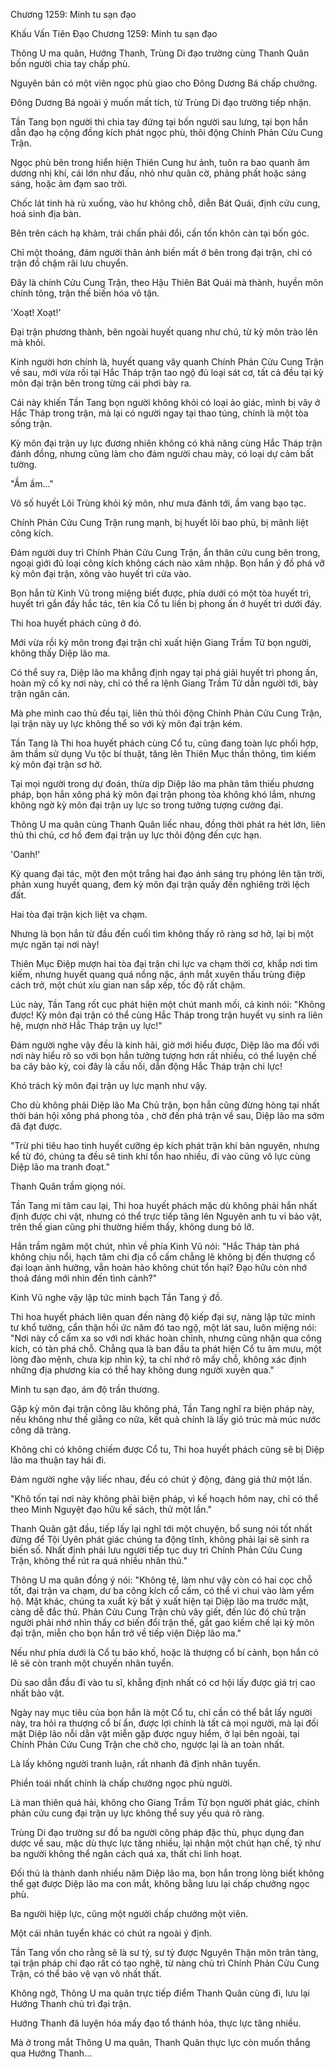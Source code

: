 




Chương 1259: Minh tu sạn đạo


Khấu Vấn Tiên Đạo Chương 1259: Minh tu sạn đạo

Thông U ma quân, Hướng Thanh, Trùng Di đạo trường cùng Thanh Quân bốn người chia tay chấp phù.

Nguyên bản có một viên ngọc phù giao cho Đông Dương Bá chấp chưởng.

Đông Dương Bá ngoài ý muốn mất tích, từ Trùng Di đạo trường tiếp nhận.

Tần Tang bọn người thì chia tay đứng tại bốn người sau lưng, tại bọn hắn dẫn đạo hạ cộng đồng kích phát ngọc phù, thôi động Chính Phản Cửu Cung Trận.

Ngọc phù bên trong hiển hiện Thiên Cung hư ảnh, tuôn ra bao quanh âm dương nhị khí, cái lớn như đấu, nhỏ như quân cờ, phảng phất hoặc sáng sáng, hoặc ảm đạm sao trời.

Chốc lát tinh hà rủ xuống, vào hư không chỗ, diễn Bát Quái, định cửu cung, hoá sinh địa bàn.

Bên trên cách hạ khảm, trái chấn phải đổi, cấn tốn khôn càn tại bốn góc.

Chỉ một thoáng, đám người thân ảnh biến mất ở bên trong đại trận, chỉ có trận đồ chậm rãi lưu chuyển.

Đây là chính Cửu Cung Trận, theo Hậu Thiên Bát Quái mà thành, huyền môn chính tông, trận thế biến hóa vô tận.

'Xoạt! Xoạt!'

Đại trận phương thành, bên ngoài huyết quang như chú, từ kỳ môn trào lên mà khỏi.

Kinh người hơn chính là, huyết quang vây quanh Chính Phản Cửu Cung Trận về sau, mới vừa rồi tại Hắc Tháp trận tao ngộ đủ loại sát cơ, tất cả đều tại kỳ môn đại trận bên trong từng cái phơi bày ra.

Cái này khiến Tần Tang bọn người không khỏi có loại ảo giác, mình bị vây ở Hắc Tháp trong trận, mà lại có người ngay tại thao túng, chính là một tòa sống trận.

Kỳ môn đại trận uy lực đương nhiên không có khả năng cùng Hắc Tháp trận đánh đồng, nhưng cũng làm cho đám người chau mày, có loại dự cảm bất tường.

"Ầm ầm..."

Vô số huyết Lôi Trùng khỏi kỳ môn, như mưa đánh tới, ầm vang bạo tạc.

Chính Phản Cửu Cung Trận rung mạnh, bị huyết lôi bao phủ, bị mãnh liệt công kích.

Đám người duy trì Chính Phản Cửu Cung Trận, ẩn thân cửu cung bên trong, ngoại giới đủ loại công kích không cách nào xâm nhập. Bọn hắn ý đồ phá vỡ kỳ môn đại trận, xông vào huyết trì cửa vào.

Bọn hắn từ Kinh Vũ trong miệng biết được, phía dưới có một tòa huyết trì, huyết trì gắn đầy hắc tác, tên kia Cổ tu liền bị phong ấn ở huyết trì dưới đáy.

Thi hoa huyết phách cũng ở đó.

Mới vừa rồi kỳ môn trong đại trận chỉ xuất hiện Giang Trầm Tử bọn người, không thấy Diệp lão ma.

Có thể suy ra, Diệp lão ma khẳng định ngay tại phá giải huyết trì phong ấn, hoàn mỹ cố kỵ nơi này, chỉ có thể ra lệnh Giang Trầm Tử dẫn người tới, bày trận ngăn cản.

Mà phe mình cao thủ đều tại, liên thủ thôi động Chính Phản Cửu Cung Trận, lại trận này uy lực không thể so với kỳ môn đại trận kém.

Tần Tang là Thi hoa huyết phách cùng Cổ tu, cũng đang toàn lực phối hợp, âm thầm sử dụng Vu tộc bí thuật, tăng lên Thiên Mục thần thông, tìm kiếm kỳ môn đại trận sơ hở.

Tại mọi người trong dự đoán, thừa dịp Diệp lão ma phân tâm thiếu phương pháp, bọn hắn xông phá kỳ môn đại trận phong tỏa không khó lắm, nhưng không ngờ kỳ môn đại trận uy lực so trong tưởng tượng cường đại.

Thông U ma quân cùng Thanh Quân liếc nhau, đồng thời phát ra hét lớn, liên thủ thi chú, cơ hồ đem đại trận uy lực thôi động đến cực hạn.

'Oanh!'

Kỳ quang đại tác, một đen một trắng hai đạo ánh sáng trụ phóng lên tận trời, phản xung huyết quang, đem kỳ môn đại trận quấy đến nghiêng trời lệch đất.

Hai tòa đại trận kịch liệt va chạm.

Nhưng là bọn hắn từ đầu đến cuối tìm không thấy rõ ràng sơ hở, lại bị một mực ngăn tại nơi này!

Thiên Mục Điệp mượn hai tòa đại trận chi lực va chạm thời cơ, khắp nơi tìm kiếm, nhưng huyết quang quá nồng nặc, ánh mắt xuyên thấu trùng điệp cách trở, một chút xíu gian nan sắp xếp, tốc độ rất chậm.

Lúc này, Tần Tang rốt cục phát hiện một chút manh mối, cả kinh nói: "Không được! Kỳ môn đại trận có thể cùng Hắc Tháp trong trận huyết vụ sinh ra liên hệ, mượn nhờ Hắc Tháp trận uy lực!"

Đám người nghe vậy đều là kinh hãi, giờ mới hiểu được, Diệp lão ma đối với nơi này hiểu rõ so với bọn hắn tưởng tượng hơn rất nhiều, có thể luyện chế ba cây bảo kỳ, coi đây là cầu nối, dẫn động Hắc Tháp trận chi lực!

Khó trách kỳ môn đại trận uy lực mạnh như vậy.

Cho dù không phải Diệp lão Ma Chủ trận, bọn hắn cũng đừng hòng tại nhất thời bán hội xông phá phong tỏa , chờ đến phá trận về sau, Diệp lão ma sớm đã đạt được.

"Trừ phi tiêu hao tinh huyết cưỡng ép kích phát trận khí bản nguyên, nhưng kể từ đó, chúng ta đều sẽ tinh khí tổn hao nhiều, đi vào cũng vô lực cùng Diệp lão ma tranh đoạt."

Thanh Quân trầm giọng nói.

Tần Tang mi tâm cau lại, Thi hoa huyết phách mặc dù không phải hắn nhất định được chi vật, nhưng có thể trực tiếp tăng lên Nguyên anh tu vi bảo vật, trên thế gian cũng phi thường hiếm thấy, không dung bỏ lỡ.

Hắn trầm ngâm một chút, nhìn về phía Kinh Vũ nói: "Hắc Tháp tàn phá không chịu nổi, hạch tâm chi địa cổ cấm chẳng lẽ không bị đến thượng cổ đại loạn ảnh hưởng, vẫn hoàn hảo không chút tổn hại? Đạo hữu còn nhớ thoả đáng mới nhìn đến tình cảnh?"

Kinh Vũ nghe vậy lập tức minh bạch Tần Tang ý đồ.

Thi hoa huyết phách liên quan đến nàng độ kiếp đại sự, nàng lập tức minh tư khổ tưởng, cẩn thận hồi ức năm đó tao ngộ, một lát sau, luôn miệng nói: "Nơi này cổ cấm xa so với nơi khác hoàn chỉnh, nhưng cũng nhận qua công kích, có tàn phá chỗ. Chẳng qua là ban đầu ta phát hiện Cổ tu âm mưu, một lòng đào mệnh, chưa kịp nhìn kỹ, ta chỉ nhớ rõ mấy chỗ, không xác định những địa phương kia có thể hay không dung người xuyên qua."

Minh tu sạn đạo, ám độ trần thương.

Gặp kỳ môn đại trận công lâu không phá, Tần Tang nghĩ ra biện pháp này, nếu không như thế giằng co nữa, kết quả chính là lấy giỏ trúc mà múc nước công dã tràng.

Không chỉ có không chiếm được Cổ tu, Thi hoa huyết phách cũng sẽ bị Diệp lão ma thuận tay hái đi.

Đám người nghe vậy liếc nhau, đều có chút ý động, đáng giá thử một lần.

"Khô tốn tại nơi này không phải biện pháp, vì kế hoạch hôm nay, chỉ có thể theo Minh Nguyệt đạo hữu kế sách, thử một lần."

Thanh Quân gật đầu, tiếp lấy lại nghĩ tới một chuyện, bổ sung nói tốt nhất đừng để Tội Uyên phát giác chúng ta động tĩnh, không phải lại sẽ sinh ra biến số. Nhất định phải lưu người tiếp tục duy trì Chính Phản Cửu Cung Trận, không thể rút ra quá nhiều nhân thủ."

Thông U ma quân đồng ý nói: "Không tệ, làm như vậy còn có hai cọc chỗ tốt, đại trận va chạm, dư ba công kích cổ cấm, có thể vì chui vào làm yểm hộ. Mặt khác, chúng ta xuất kỳ bất ý xuất hiện tại Diệp lão ma trước mặt, càng dễ đắc thủ. Phản Cửu Cung Trận chủ vây giết, đến lúc đó chủ trận người phải nhớ nhìn thấy cơ biến đổi trận thế, gắt gao kiềm chế lại kỳ môn đại trận, miễn cho bọn hắn trở về tiếp viện Diệp lão ma."

Nếu như phía dưới là Cổ tu bảo khố, hoặc là thượng cổ bí cảnh, bọn hắn có lẽ sẽ còn tranh một chuyến nhân tuyển.

Dù sao dẫn đầu đi vào tu sĩ, khẳng định nhất có cơ hội lấy được giá trị cao nhất bảo vật.

Ngày nay mục tiêu của bọn hắn là một Cổ tu, chỉ cần có thể bắt lấy người này, tra hỏi ra thượng cổ bí ẩn, được lợi chính là tất cả mọi người, mà lại đối mặt Diệp lão nỗi dằn vặt miễn gặp được nguy hiểm, ở lại bên ngoài, tại Chính Phản Cửu Cung Trận che chở cho, ngược lại là an toàn nhất.

Là lấy không người tranh luận, rất nhanh đã định nhân tuyển.

Phiền toái nhất chính là chấp chưởng ngọc phù người.

Là man thiên quá hải, không cho Giang Trầm Tử bọn người phát giác, chính phản cửu cung đại trận uy lực không thể suy yếu quá rõ ràng.

Trùng Di đạo trường sư đồ ba người công pháp đặc thù, phục dụng đan dược về sau, mặc dù thực lực tăng nhiều, lại nhận một chút hạn chế, tỷ như ba người không thể ngăn cách quá xa, thất chi linh hoạt.

Đối thủ là thành danh nhiều năm Diệp lão ma, bọn hắn trong lòng biết không thể gạt được Diệp lão ma con mắt, không bằng lưu lại chấp chưởng ngọc phù.

Ba người hiệp lực, cũng một người chấp chưởng một viên.

Một cái nhân tuyển khác có chút ra ngoài ý định.

Tần Tang vốn cho rằng sẽ là sư tỷ, sư tỷ được Nguyên Thận môn trân tàng, tại trận pháp chi đạo rất có tạo nghệ, từ nàng chủ trì Chính Phản Cửu Cung Trận, có thể bảo vệ vạn vô nhất thất.

Không ngờ, Thông U ma quân trực tiếp điểm Thanh Quân cùng đi, lưu lại Hướng Thanh chủ trì đại trận.

Hướng Thanh đã luyện hóa mấy đạo tổ thánh hỏa, thực lực tăng nhiều.

Mà ở trong mắt Thông U ma quân, Thanh Quân thực lực còn muốn thắng qua Hướng Thanh...




